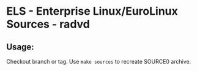 # ELS - Enterprise Linux/EuroLinux Sources - radvd
 
## Usage:
  Checkout branch or tag. Use `make sources` to recreate  SOURCE0 archive.
